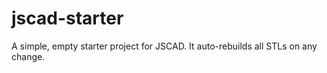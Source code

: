 # jscad-starter
A simple, empty starter project for JSCAD. It auto-rebuilds all STLs on any change.
